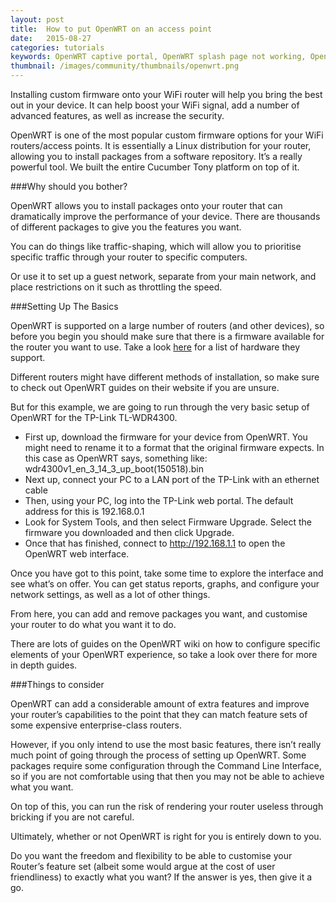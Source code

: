 ```yaml
---
layout: post
title:  How to put OpenWRT on an access point
date:   2015-08-27
categories: tutorials
keywords: OpenWRT captive portal, OpenWRT splash page not working, OpenWRT splash page template, OpenWRT splash page free, OpenWRT splash page html, OpenWRT splash page hosting, OpenMesh captive portal, OpenMesh splash page not working, OpenMesh splash page template, OpenMesh splash page free, OpenMesh splash page html, OpenMesh splash page hosting, DD-WRT
thumbnail: /images/community/thumbnails/openwrt.png
---
```


Installing custom firmware onto your WiFi router will help you bring the best out in your device. It can help boost your WiFi signal, add a number of advanced features, as well as increase the security.

OpenWRT is one of the most popular custom firmware options for your WiFi routers/access points. It is essentially a Linux distribution for your router, allowing you to install packages from a software repository. It’s a really powerful tool. We built the entire Cucumber Tony platform on top of it.

###Why should you bother?

OpenWRT allows you to install packages onto your router that can dramatically improve the performance of your device. There are thousands of different packages to give you the features you want.

You can do things like traffic-shaping, which will allow you to prioritise specific traffic through your router to specific computers.

Or use it to set up a guest network, separate from your main network, and place restrictions on it such as throttling the speed.

###Setting Up The Basics

OpenWRT is supported on a large number of routers (and other devices), so before you begin you should make sure that there is a firmware available for the router you want to use. Take a look <a href="http://wiki.openwrt.org/toh/start">here</a> for a list of hardware they support.

Different routers might have different methods of installation, so make sure to check out OpenWRT guides on their website if you are unsure.

But for this example, we are going to run through the very basic setup of OpenWRT for the TP-Link TL-WDR4300.

- First up, download the firmware for your device from OpenWRT. You might need to rename it to a format that the original firmware expects. In this case as OpenWRT says, something like: wdr4300v1_en_3_14_3_up_boot(150518).bin
- Next up, connect your PC to a LAN port of the TP-Link with an ethernet cable
- Then, using your PC, log into the TP-Link web portal. The default address for this is 192.168.0.1
- Look for System Tools, and then select Firmware Upgrade. Select the firmware you downloaded and then click Upgrade.
- Once that has finished, connect to http://192.168.1.1 to open the OpenWRT web interface.

Once you have got to this point, take some time to explore the interface and see what’s on offer. You can get status reports, graphs, and configure your network settings, as well as a lot of other things.

From here, you can add and remove packages you want, and customise your router to do what you want it to do.

There are lots of guides on the OpenWRT wiki on how to configure specific elements of your OpenWRT experience, so take a look over there for more in depth guides.

###Things to consider

OpenWRT can add a considerable amount of extra features and improve your router’s capabilities to the point that they can match feature sets of some expensive enterprise-class routers.

However, if you only intend to use the most basic features, there isn’t really much point of going through the process of setting up OpenWRT. Some packages require some configuration through the Command Line Interface, so if you are not comfortable using that then you may not be able to achieve what you want.

On top of this, you can run the risk of rendering your router useless through bricking if you are not careful.

Ultimately, whether or not OpenWRT is right for you is entirely down to you.

Do you want the freedom and flexibility to be able to customise your Router’s feature set (albeit some would argue at the cost of user friendliness) to exactly what you want? If the answer is yes, then give it a go.

<br>
